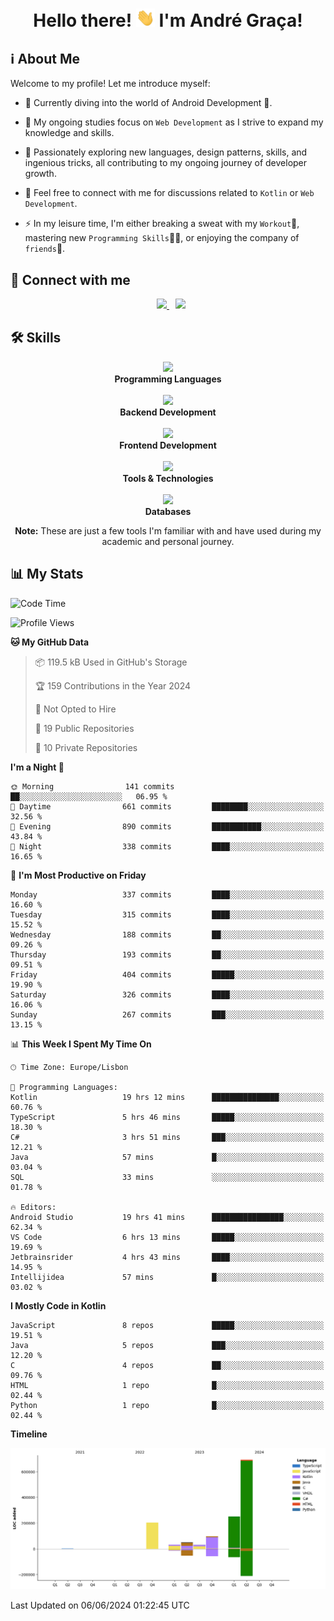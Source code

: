 <h1 align="center">Hello there! <img src="https://raw.githubusercontent.com/ABSphreak/ABSphreak/master/gifs/Hi.gif" width="30"> I'm André Graça!</h1>

## ℹ️ About Me

Welcome to my profile! Let me introduce myself:

- 🔭 Currently diving into the world of Android Development 📱.

- 🌱 My ongoing studies focus on `Web Development` as I strive to expand my knowledge and skills.
 
- 🚀 Passionately exploring new languages, design patterns, skills, and ingenious tricks, all contributing to my ongoing journey of developer growth.

- 💬 Feel free to connect with me for discussions related to `Kotlin` or `Web Development`.

- ⚡ In my leisure time, I'm either breaking a sweat with my `Workout`💪, mastering new `Programming Skills`👨‍💻, or enjoying the company of `friends`👥.

## 🤝 Connect with me

<p align="center">
  <a style="margin-left: 10px;" target="_blank" href="mailto:sindrome.gracinha@gmail.com">
    <img width="50px" src="https://play-lh.googleusercontent.com/KSuaRLiI_FlDP8cM4MzJ23ml3og5Hxb9AapaGTMZ2GgR103mvJ3AAnoOFz1yheeQBBI">
  </a>
  <a style="margin-left: 10px;" target="_blank" href="https://twitter.com/Andre_Graca3">
    <img src="https://skillicons.dev/icons?i=twitter">
  </a>
</p>

## 🛠️ Skills

<div align="center">
  <p align="center">
    <img src="https://skillicons.dev/icons?i=kotlin,java,js,ts,python,c&perline=6" /><br/>
    <b>Programming Languages</b><br/><br/>
    <img src="https://skillicons.dev/icons?i=spring,nodejs,express&perline=5" /><br/>
    <b>Backend Development</b><br/><br/>
    <img src="https://skillicons.dev/icons?i=react,nextjs,html,css,bootstrap,tailwind&perline=6" /><br/>
    <b>Frontend Development</b><br/><br/>
    <img src="https://skillicons.dev/icons?i=docker,linux,bash,git,github,androidstudio,jenkins,postman&perline=9" /><br/>
    <b>Tools & Technologies</b><br/><br/>
    <img src="https://skillicons.dev/icons?i=postgres,mongodb&perline=2" /><br/>
    <b>Databases</b>
  </p> 
  <p align="center"><b>Note:</b> These are just a few tools I'm familiar with and have used during my academic and personal journey.</p>
</div>

## 📊 My Stats

<!--START_SECTION:waka-->
![Code Time](http://img.shields.io/badge/Code%20Time-1%2C162%20hrs%2031%20mins-blue)

![Profile Views](http://img.shields.io/badge/Profile%20Views-0-blue)

**🐱 My GitHub Data** 

> 📦 119.5 kB Used in GitHub's Storage 
 > 
> 🏆 159 Contributions in the Year 2024
 > 
> 🚫 Not Opted to Hire
 > 
> 📜 19 Public Repositories 
 > 
> 🔑 10 Private Repositories 
 > 
**I'm a Night 🦉** 

```text
🌞 Morning                141 commits         ██░░░░░░░░░░░░░░░░░░░░░░░   06.95 % 
🌆 Daytime                661 commits         ████████░░░░░░░░░░░░░░░░░   32.56 % 
🌃 Evening                890 commits         ███████████░░░░░░░░░░░░░░   43.84 % 
🌙 Night                  338 commits         ████░░░░░░░░░░░░░░░░░░░░░   16.65 % 
```
📅 **I'm Most Productive on Friday** 

```text
Monday                   337 commits         ████░░░░░░░░░░░░░░░░░░░░░   16.60 % 
Tuesday                  315 commits         ████░░░░░░░░░░░░░░░░░░░░░   15.52 % 
Wednesday                188 commits         ██░░░░░░░░░░░░░░░░░░░░░░░   09.26 % 
Thursday                 193 commits         ██░░░░░░░░░░░░░░░░░░░░░░░   09.51 % 
Friday                   404 commits         █████░░░░░░░░░░░░░░░░░░░░   19.90 % 
Saturday                 326 commits         ████░░░░░░░░░░░░░░░░░░░░░   16.06 % 
Sunday                   267 commits         ███░░░░░░░░░░░░░░░░░░░░░░   13.15 % 
```


📊 **This Week I Spent My Time On** 

```text
🕑︎ Time Zone: Europe/Lisbon

💬 Programming Languages: 
Kotlin                   19 hrs 12 mins      ███████████████░░░░░░░░░░   60.76 % 
TypeScript               5 hrs 46 mins       █████░░░░░░░░░░░░░░░░░░░░   18.30 % 
C#                       3 hrs 51 mins       ███░░░░░░░░░░░░░░░░░░░░░░   12.21 % 
Java                     57 mins             █░░░░░░░░░░░░░░░░░░░░░░░░   03.04 % 
SQL                      33 mins             ░░░░░░░░░░░░░░░░░░░░░░░░░   01.78 % 

🔥 Editors: 
Android Studio           19 hrs 41 mins      ████████████████░░░░░░░░░   62.34 % 
VS Code                  6 hrs 13 mins       █████░░░░░░░░░░░░░░░░░░░░   19.69 % 
Jetbrainsrider           4 hrs 43 mins       ████░░░░░░░░░░░░░░░░░░░░░   14.95 % 
Intellijidea             57 mins             █░░░░░░░░░░░░░░░░░░░░░░░░   03.02 % 
```

**I Mostly Code in Kotlin** 

```text
JavaScript               8 repos             █████░░░░░░░░░░░░░░░░░░░░   19.51 % 
Java                     5 repos             ███░░░░░░░░░░░░░░░░░░░░░░   12.20 % 
C                        4 repos             ██░░░░░░░░░░░░░░░░░░░░░░░   09.76 % 
HTML                     1 repo              █░░░░░░░░░░░░░░░░░░░░░░░░   02.44 % 
Python                   1 repo              █░░░░░░░░░░░░░░░░░░░░░░░░   02.44 % 
```



**Timeline**

![Lines of Code chart](https://raw.githubusercontent.com/AndreGraca3/AndreGraca3/main/assets/bar_graph.png)


 Last Updated on 06/06/2024 01:22:45 UTC
<!--END_SECTION:waka-->
